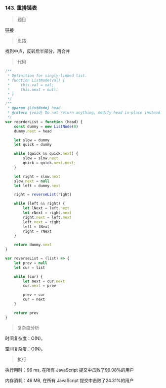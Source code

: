 ### 143. 重排链表

> 题目

[链接](https://leetcode-cn.com/problems/reorder-list/)

> 思路

找到中点，反转后半部分，再合并

> 代码

```js
/**
 * Definition for singly-linked list.
 * function ListNode(val) {
 *     this.val = val;
 *     this.next = null;
 * }
 */
/**
 * @param {ListNode} head
 * @return {void} Do not return anything, modify head in-place instead.
 */
var reorderList = function (head) {
    const dummy = new ListNode(0)
    dummy.next = head

    let slow = dummy
    let quick = dummy

    while (quick && quick.next) {
        slow = slow.next
        quick = quick.next.next;
    }

    let right = slow.next
    slow.next = null
    let left = dummy.next

    right = reverseList(right)

    while (left && right) {
        let lNext = left.next
        let rNext = right.next
        right.next = left.next
        left.next = right
        left = lNext
        right = rNext
    }

    return dummy.next
}

var reverseList = (list) => {
    let prev = null
    let cur = list

    while (cur) {
        let next = cur.next
        cur.next = prev

        prev = cur
        cur = next
    }

    return prev
}

```

> 复杂度分析

时间复杂度：O(N)。

空间复杂度：O(N)。

> 执行

执行用时：96 ms, 在所有 JavaScript 提交中击败了99.08%的用户

内存消耗：46 MB, 在所有 JavaScript 提交中击败了24.31%的用户
